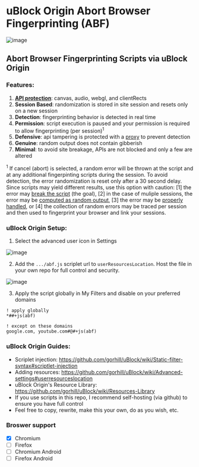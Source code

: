 # uBlock Origin Abort Browser Fingerprinting (ABF)

![image](https://user-images.githubusercontent.com/6946045/87236288-2ae22680-c39c-11ea-8b35-5db24e6f19b6.png)

## Abort Browser Fingerprinting Scripts via uBlock Origin

### Features:
1. **[API protection](https://user-images.githubusercontent.com/6946045/87235868-ff5c3d80-c395-11ea-87b1-56f759419043.png)**: canvas, audio, webgl, and clientRects
2. **Session Based**: randomization is stored in site session and resets only on a new session
3. **Detection**: fingerprinting behavior is detected in real time
4. **Permission**: script execution is paused and your permission is required to allow fingerprinting (per session)<sup>1</sup>
5. **Defensive**: api tampering is protected with a [proxy](https://adtechmadness.wordpress.com/2019/03/23/javascript-tampering-detection-and-stealth/) to prevent detection
6. **Genuine**: random output does not contain gibberish
7. **Minimal**: to avoid site breakage, APIs are not blocked and only a few are altered

<sup>1</sup> If cancel (abort) is selected, a random error will be thrown at the script and at any additional fingerpinting scripts during the session. To avoid detection, the error randomization is reset only after a 30 second delay. Since scripts may yield different results, use this option with caution: [1] the error may [break the script](https://www.nothingprivate.ml/) (the goal), [2] in the case of muliple sessions, the error may be [computed as random output](https://panopticlick.eff.org/), [3] the error may be [properly handled](https://ghacksuserjs.github.io/TorZillaPrint/TorZillaPrint.html), or [4] the collection of random errors may be traced per session and then used to fingerprint your browser and link your sessions.

### uBlock Origin Setup:
1. Select the advanced user icon in Settings

![image](https://user-images.githubusercontent.com/6946045/87236337-eb680a00-c39c-11ea-8806-cb20e4f55896.png)

2. Add the `.../abf.js` scriplet url to `userResourcesLocation`. Host the file in your own repo for full control and security.

![image](https://user-images.githubusercontent.com/6946045/87236365-72b57d80-c39d-11ea-9ad9-462ddffa19aa.png)

3. Apply the script globally in My Filters and disable on your preferred domains
```
! apply globally
*##+js(abf)

! except on these domains
google.com, youtube.com#@#+js(abf)
```

### uBlock Origin Guides:
- Scriplet injection: https://github.com/gorhill/uBlock/wiki/Static-filter-syntax#scriptlet-injection
- Adding resources: https://github.com/gorhill/uBlock/wiki/Advanced-settings#userresourceslocation
- uBlock Origin's Resource Library: https://github.com/gorhill/uBlock/wiki/Resources-Library
- If you use scripts in this repo, I recommend self-hosting (via github) to ensure you have full control
- Feel free to copy, rewrite, make this your own, do as you wish, etc.

### Broswer support
- [X]  Chromium
- [ ]  Firefox
- [ ]  Chromium Android
- [ ]  Firefox Android
